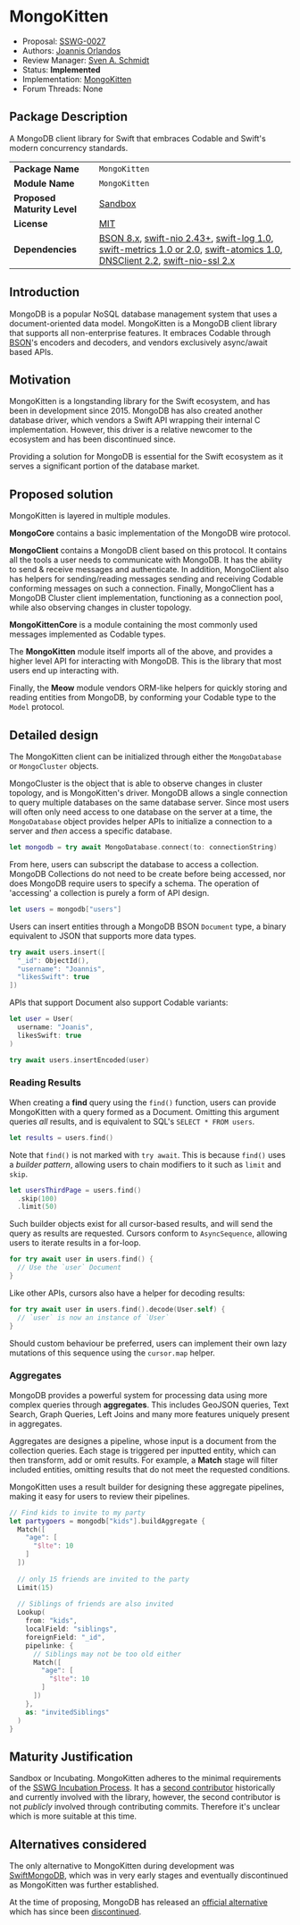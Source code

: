 # MongoKitten

* Proposal: [SSWG-0027](0027-mongokitten.md)
* Authors: [Joannis Orlandos](https://github.com/joannis)
* Review Manager: [Sven A. Schmidt](https://github.com/finestructure)
* Status: **Implemented**
* Implementation: [MongoKitten](https://github.com/orlandos-nl/MongoKitten)
* Forum Threads: None

## Package Description
A MongoDB client library for Swift that embraces Codable and Swift's modern concurrency standards.

|  |  |
|--|--|
| **Package Name** | `MongoKitten` |
| **Module Name** | `MongoKitten` |
| **Proposed Maturity Level** | [Sandbox](https://github.com/swift-server/sswg/blob/main/process/incubation.md#process-diagram) |
| **License** | [MIT](https://github.com/orlandos-nl/MongoKitten/blob/main/LICENSE.md) |
| **Dependencies** | [BSON 8.x](https://github.com/orlandos-nl/BSON), [swift-nio 2.43+](https://github.com/apple/swift-nio), [swift-log 1.0](https://github.com/apple/swift-log), [swift-metrics 1.0 or 2.0](https://github.com/apple/swift-metrics), [swift-atomics 1.0](https://github.com/apple/swift-atomics), [DNSClient 2.2](https://github.com/orlandos-nl/DNSClient), [swift-nio-ssl 2.x](https://github.com/apple/swift-nio-ssl) |

## Introduction

MongoDB is a popular NoSQL database management system that uses a document-oriented data model.
MongoKitten is a MongoDB client library that supports all non-enterprise features. It embraces Codable through [BSON](https://github.com/orlandos-nl/BSON)'s encoders and decoders, and vendors exclusively async/await based APIs.

## Motivation

MongoKitten is a longstanding library for the Swift ecosystem, and has been in development since 2015. MongoDB has also created another database driver, which vendors a Swift API wrapping their internal C implementation. However, this driver is a relative newcomer to the ecosystem and has been discontinued since.

Providing a solution for MongoDB is essential for the Swift ecosystem as it serves a significant portion of the database market.

## Proposed solution

MongoKitten is layered in multiple modules.

**MongoCore** contains a basic implementation of the MongoDB wire protocol.

**MongoClient** contains a MongoDB client based on this protocol. It contains all the tools a user needs to communicate with MongoDB. It has the ability to send & receive messages and authenticate. In addition, MongoClient also has helpers for sending/reading messages sending and receiving Codable conforming messages on such a connection. Finally, MongoClient has a MongoDB Cluster client implementation, functioning as a connection pool, while also observing changes in cluster topology.

**MongoKittenCore** is a module containing the most commonly used messages implemented as Codable types.

The **MongoKitten** module itself imports all of the above, and provides a higher level API for interacting with MongoDB. This is the library that most users end up interacting with.

Finally, the **Meow** module vendors ORM-like helpers for quickly storing and reading entities from MongoDB, by conforming your Codable type to the `Model` protocol.


## Detailed design

The MongoKitten client can be initialized through either the `MongoDatabase` or `MongoCluster` objects.

MongoCluster is the object that is able to observe changes in cluster topology, and is MongoKitten's driver. MongoDB allows a single connection to query multiple databases on the same database server. Since most users will often only need access to one database on the server at a time, the `MongoDatabase` object provides helper APIs to initialize a connection to a server and _then_ access a specific database.

```swift
let mongodb = try await MongoDatabase.connect(to: connectionString)
```

From here, users can subscript the database to access a collection. MongoDB Collections do not need to be create before being accessed, nor does MongoDB require users to specify a schema.
The operation of 'accessing' a collection is purely a form of API design.

```swift
let users = mongodb["users"]
```

Users can insert entities through a MongoDB BSON `Document` type, a binary equivalent to JSON that supports more data types.

```swift
try await users.insert([
  "_id": ObjectId(),
  "username": "Joannis",
  "likesSwift": true
])
```

APIs that support Document also support Codable variants:

```swift
let user = User(
  username: "Joanis",
  likesSwift: true
)

try await users.insertEncoded(user)
```

### Reading Results

When creating a **find** query using the `find()` function, users can provide MongoKitten with a query formed as a Document. Omitting this argument queries _all_ results, and is equivalent to SQL's `SELECT * FROM users`.

```swift
let results = users.find()
```

Note that `find()` is not marked with `try await`. This is because `find()` uses a _builder pattern_, allowing users to chain modifiers to it such as `limit` and `skip`.

```swift
let usersThirdPage = users.find()
  .skip(100)
  .limit(50)
```

Such builder objects exist for all cursor-based results, and will send the query as results are requested. Cursors conform to `AsyncSequence`, allowing users to iterate results in a for-loop.

```swift
for try await user in users.find() {
  // Use the `user` Document
}
```

Like other APIs, cursors also have a helper for decoding results:

```swift
for try await user in users.find().decode(User.self) {
  // `user` is now an instance of `User`
}
```

Should custom behaviour be preferred, users can implement their own lazy mutations of this sequence using the `cursor.map` helper.

### Aggregates

MongoDB provides a powerful system for processing data using more complex queries through **aggregates**. This includes GeoJSON queries, Text Search, Graph Queries, Left Joins and many more features uniquely present in aggregates.

Aggregates are designes a pipeline, whose input is a document from the collection queries. Each stage is triggered per inputted entity, which can then transform, add or omit results. For example, a **Match** stage will filter included entities, omitting results that do not meet the requested conditions.

MongoKitten uses a result builder for designing these aggregate pipelines, making it easy for users to review their pipelines.

```swift
// Find kids to invite to my party
let partygoers = mongodb["kids"].buildAggregate {
  Match([
    "age": [
      "$lte": 10
    ]
  ])
  
  // only 15 friends are invited to the party
  Limit(15)
  
  // Siblings of friends are also invited
  Lookup(
    from: "kids",
    localField: "siblings",
    foreignField: "_id",
    pipelinke: {
      // Siblings may not be too old either
      Match([
        "age": [
          "$lte": 10
        ]
      ])
    },
    as: "invitedSiblings"
  )
}
```

## Maturity Justification

Sandbox or Incubating. MongoKitten adheres to the minimal requirements of the [SSWG Incubation Process](https://github.com/swift-server/sswg/blob/master/process/incubation.md#minimal-requirements). It has a [second contributor](https://github.com/obbut) historically and currently involved with the library, however, the second contributor is not _publicly_ involved through contributing commits. Therefore it's unclear which is more suitable at this time.

## Alternatives considered

The only alternative to MongoKitten during development was [SwiftMongoDB](https://github.com/Danappelxx/SwiftMongoDB), which was in very early stages and eventually discontinued as MongoKitten was further established.

At the time of proposing, MongoDB has released an [official alternative](https://github.com/mongodb/mongo-swift-driver) which has since been [discontinued](https://www.mongodb.com/community/forums/t/updates-on-mongodb-swift-driver/240047).
